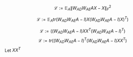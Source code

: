 $$
\mathcal{L} := \mathbb{E}_{A} \left\| W_{AD} W_{AE}AX - X  \right\|_F^2
$$

$$
\mathcal{L} := \mathbb{E}_{A} tr(W_{AD}W_{AE}A-I)X(W_{AD}W_{AE}A-I)X)^T) 
$$

$$
\mathcal{L} := ((W_{AD}W_{AE}A-I)XX^T(W_{AD}W_{AE}A-I)^T) 
$$
$$
\mathcal{L} := tr((W_{AD}W_{AE}A-I)^T(W_{AD}W_{AE}A-I)XX^T) 
$$
Let $XX^T$


